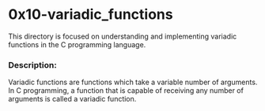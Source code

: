 # 0x10-variadic_functions

This directory is focused on understanding and implementing variadic functions in the C programming language.

### Description:

Variadic functions are functions which take a variable number of arguments. In C programming, a function that is capable of receiving any number of arguments is called a variadic function.
